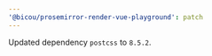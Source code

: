 ```yaml
---
'@bicou/prosemirror-render-vue-playground': patch
---
```


Updated dependency `postcss` to `8.5.2`.
